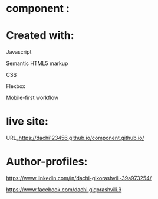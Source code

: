 # component :

# Created with:
 
  Javascript

  Semantic HTML5 markup
  

  CSS

  Flexbox


  Mobile-first workflow
  
  
  # live site:
  
  URL_https://dachi123456.github.io/component.github.io/
  
  # Author-profiles:
  
  https://www.linkedin.com/in/dachi-gikorashvili-39a973254/
  
  https://www.facebook.com/dachi.giqorashvili.9
  
